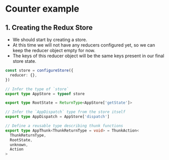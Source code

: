 # Counter example


## 1. Creating the Redux Store

- We should start by creating a store.
- At this time we will not have any reducers configured yet, so we can keep the reducer object empty for now.
- The keys of this reducer object will be the same keys present in our final store state.

```ts
const store = configureStore({
  reducer: {},
})

```
```ts
// Infer the type of `store`
export type AppStore = typeof store

export type RootState = ReturnType<AppStore['getState']>

// Infer the `AppDispatch` type from the store itself
export type AppDispatch = AppStore['dispatch']

// Define a reusable type describing thunk functions
export type AppThunk<ThunkReturnType = void> = ThunkAction<
  ThunkReturnType,
  RootState,
  unknown,
  Action
>
```
